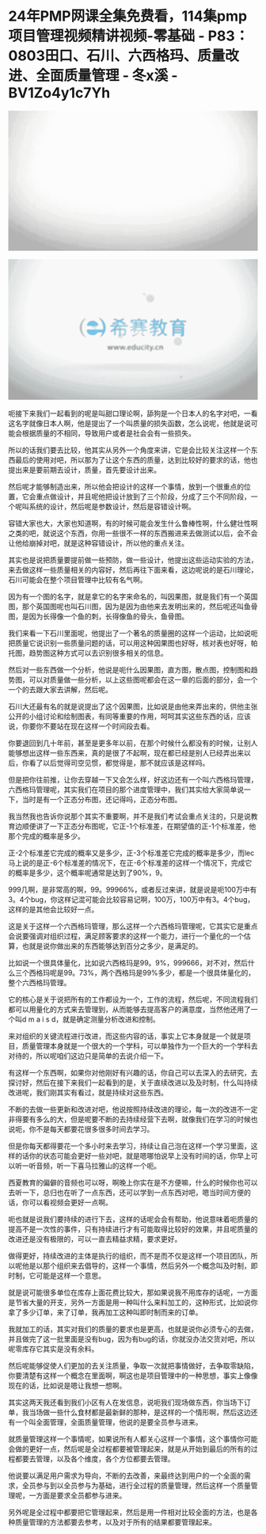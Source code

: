 # 24年PMP网课全集免费看，114集pmp项目管理视频精讲视频-零基础 - P83：0803田口、石川、六西格玛、质量改进、全面质量管理 - 冬x溪 - BV1Zo4y1c7Yh

![](img/da1a9b173c19f4bdb6c527d8282b13cc_0.png)

![](img/da1a9b173c19f4bdb6c527d8282b13cc_1.png)

呃接下来我们一起看到的呢是叫甜口理论啊，舔狗是一个日本人的名字对吧，一看这名字就像日本人啊，他是提出了一个叫质量的损失函数，怎么说呢，他就是说可能会根据质量的不相同，导致用户或者是社会会有一些损失。

所以的话我们要去比较，他其实从另外一个角度来讲，它是会比较关注这样一个东西最后的使用对吧，所以那为了让这个东西的质量，达到比较好的要求的话，他也提出来是要前期去设计，质量，首先要设计出来。

然后呢才能够制造出来，所以他会把设计的这样一个事情，放到一个很重点的位置，它会重点做设计，并且呢他把设计放到了三个阶段，分成了三个不同阶段，一个呢叫系统的设计，然后呢是参数设计，然后是容错设计啊。

容错大家也大，大家也知道啊，有的时候可能会发生什么鲁棒性啊，什么健壮性啊之类的吧，就说这个东西，你用一些很不一样的东西搬进来去做测试以后，会不会让他给崩掉对吧，就是这种容错设计，所以他的重点关注。

其实也是说把质量要提前做一些预防，做一些设计，他提出这些运动实验的方法，来去做这样一些质量相关的内容好，然后再往下面来看，这边呢说的是石川理论，石川可能会在整个项目管理中比较有名气啊。

因为有一个图的名字，就是拿它的名字来命名的，叫因果图，就是我们有一个英国图，那个英国图呢也叫石川图，因为是因为由他来去发明出来的，然后呢还叫鱼骨图，是因为长得像一个鱼的刺，长得像鱼的骨头，鱼骨图。

我们来看一下石川里面呢，他提出了一个著名的质量圈的这样一个运动，比如说呃把质量它说识别一些质量问题的话，可以用这种因果图也好呀，核对表也好呀，帕托图，趋势图这种方式可以去识别很多相关的信息。

然后对一些东西做一个分析，他说是呃什么因果图，直方图，散点图，控制图和趋势图，可以对质量做一些分析，以上这些图呢都会在这一章的后面的部分，会一个一个的去跟大家去讲解，然后呢。

石川大还最有名的就是说提出了这个因果图，比如说是由他来弄出来的，供他主张公开的小组讨论和绘制图表，有同等重要的作用，呵呵其实这些东西的话，应该说，你要你不要站在现在这样一个时间段去看。

你要退回到几十年前，甚至是更多年以前，在那个时候什么都没有的时候，让别人能够想出这样一些东西来，真的是很了不起啊，现在都已经是别人已经弄出来以后，你看了以后觉得司空见惯，都觉得是，那不就应该是这样吗。

但是把你往前推，让你去穿越一下又会怎么样，好这边还有一个叫六西格玛管理，六西格玛管理呢，其实我们在项目的那个进度管理中，我们其实给大家简单说一下，当时是有一个正态分布图，还记得吗，正态分布图。

我当然我也告诉你说那个其实不重要啊，并不是我们考试会重点关注的，只是说教育边顺便讲了一下正态分布图呢，它正-1个标准差，在期望值的正-1个标准差，他那个完成的概率是多少。

正-2个标准差它完成的概率又是多少，正-3个标准差它完成的概率是多少，而lec马上说的是正-6个标准差的情况下，在正-6个标准差的这样一个情况下，完成它的概率是多少，这个概率呢通常是达到了90%，9。

999几啊，是非常高的啊，99。99966%，或者反过来讲，就是说是呃100万中有3。4个bug，你这样记混可能会比较容易记啊，100万，100万中有3。4个bug，这样的是其他会比较好一点。

这是关于这样一个六西格玛管理，那么这样一个六西格玛管理呢，它其实它是重点会说要强调对组织过程，满足顾客要求的这样一个能力，进行一个量化的一个估算，也就是说你做出来的东西能够达到百分之多少，是满足的。

比如说一个很具体量化，比如说六西格玛是99。9%，999666，对不对，然后什么三个西格玛呢是99。73%，两个西格玛是99%多少，都是一个很具体量化的，整个六西格玛管理。

它的核心是关于说把所有的工作都设为一个，工作的流程，然后呢，不同流程我们都可以用量化的方式来去管理到，从而能够去提高客户的满意度，当然他还用了一个叫d m a i s d，就是确定测量分析改进和控制。

来对组织的关键流程进行改进，而这些内容的话，事实上它本身就是一个就是项目，质量管理本身就是一个很大的一个学科，可以单独作为一个巨大的一个学科去对待的，所以呢咱们这边只是简单的去说介绍一下。

有这样一个东西啊，如果你对他刚好有兴趣的话，你自己可以去深入的去研究，去探讨好，然后在接下来我们一起看到的是，关于直续改进以及及时制，什么叫持续改进呢，我们刚其实有看过，就是持续对这些东西。

不断的去做一些更新和改进对吧，他说按照持续改进的理论，每一次的改进不一定非得要有多么的大，但是呢要不断的去持续经营下去啊，就像我们在学习的时候也说呃，你不是每天都要花很多很多时间去学习。

但是你每天都得要花一个多小时来去学习，持续让自己泡在这样一个学习里面，这样的话你的状态可能会更好一些对吧，就是嗯哪怕说早上没有时间的话，你早上可以听一听音频，听一下喜马拉雅山的这样一个呃。

西夏教育的偏僻的音频也可以呀，啊晚上你实在是不方便嘛，什么的时候你也可以去听一下，总归也在听了一点东西，还可以学到一点东西对吧，嗯当时间方便的话，你可以看视频会更好一点啊。

呃也就是说我们要持续的进行下去，这样的话呢会会有帮助，他说意味着呃质量的提高不是一次性的事件，只有持续进行才有可能取得比较好的效果，并且呢质量的改进还是没有极限的，可以一直去精益求精，要求更好。

做得更好，持续改进的主体是执行的组织，而不是而不仅是这样一个项目团队，所以呢他是以那个组织来去倡导的，这样一个事情，然后另外一个概念叫及时制，即时制，它可能是这样一个意思。

就是说可能很多单位在库存上面花费比较大，那如果说我不用库存的话呢，一方面是节省大量的开支，另外一方面是用一种叫什么来料加工的，这种形式，比如说你拿了多少订单，来了订单，我再加工这种叫即时制而来的订单。

我就加工的话，其实对我们的质量的要求也是更高，也就是说你必须专心的去做，并且做完了这一批里面是没有bug，因为有bug的话，你就没办法交货对吧，所以呢零库存它其实是没有余料。

然后呢能够促使人们更加的去关注质量，争取一次就把事情做好，去争取零缺陷，你要清楚有这样一个概念在里面啊，啊这也是项目管理中的一种思想，事实上像像现在的话，比如说是嗯让我想一想啊。

其实这两天我还看到我们小区有人在发信息，说呃我们现场做东西，你当场下订单，我当场做一些什么食材都是最新鲜的那种，是这样的一个情形啊，然后这边还有一个叫全面管理，全面质量管理，他说的是要全员参与进来。

就质量管理这样一个事情呢，如果说所有人都关心这样一个事情，这个事情你可能会做的更好一点，然后呢是全过程都要被管理起来，就是从开始到最后的所有的过程都要去管理，以及各个维度，各个方位都要去管理。

他说要以满足用户需求为导向，不断的去改善，来最终达到用户的一个全面的需求，全员参与到以全员参与为基础，进行全过程的质量管理，然后这样一个质量管理呢，一方面是要求全员都参与进来。

另外呢是全过程中都要把它管理起来，然后是用一件相对比较全面的方法，也是各种质量管理的方法都要去参考，以及对于所有的结果都要管理起来。

